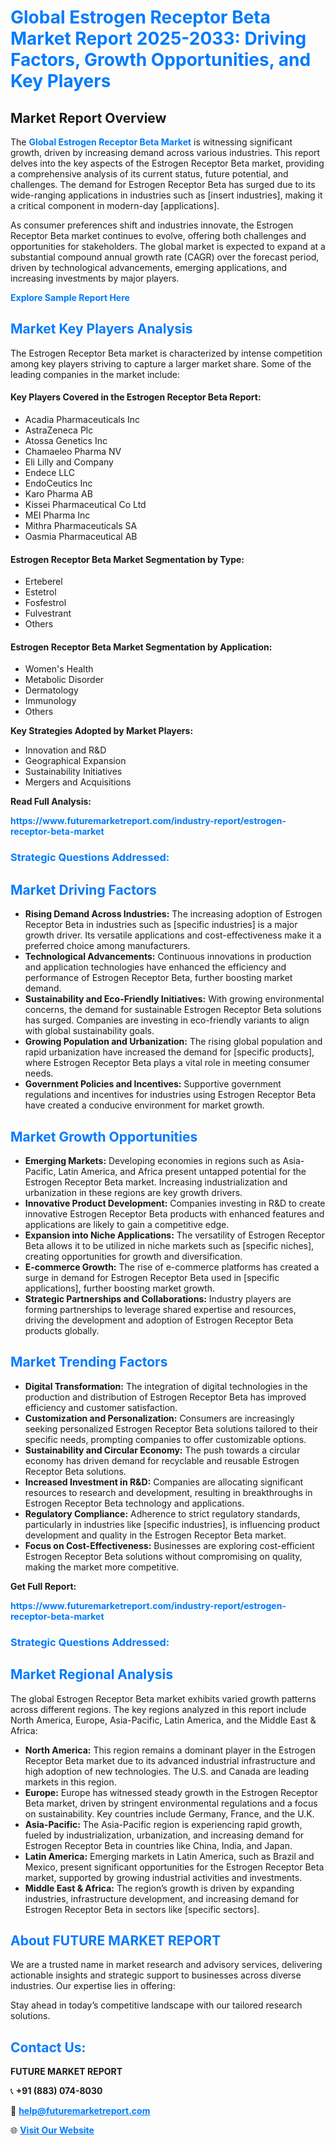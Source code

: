 <h1 style="color: #007BFF;">Global Estrogen Receptor Beta Market Report 2025-2033: Driving Factors, Growth Opportunities, and Key Players</h1>

<section id="overview">
<h2>Market Report Overview</h2>
<p>The <a href="https://www.futuremarketreport.com/industry-report/estrogen-receptor-beta-market" style="color: #007BFF; text-decoration: none;"><strong>Global Estrogen Receptor Beta Market</strong></a> is witnessing significant growth, driven by increasing demand across various industries. This report delves into the key aspects of the Estrogen Receptor Beta market, providing a comprehensive analysis of its current status, future potential, and challenges. The demand for Estrogen Receptor Beta has surged due to its wide-ranging applications in industries such as [insert industries], making it a critical component in modern-day [applications].</p>
<p>As consumer preferences shift and industries innovate, the Estrogen Receptor Beta market continues to evolve, offering both challenges and opportunities for stakeholders. The global market is expected to expand at a substantial compound annual growth rate (CAGR) over the forecast period, driven by technological advancements, emerging applications, and increasing investments by major players.</p>
</section>

<section id="overview">
<p><a href="https://www.futuremarketreport.com/request-sample/reportId=54165" style="color: #007BFF; text-decoration: none;"><strong>Explore Sample Report Here</strong></a></p>
</section>

<section id="key-players">
<h2 style="color: #007BFF;">Market Key Players Analysis</h2>
<p>The Estrogen Receptor Beta market is characterized by intense competition among key players striving to capture a larger market share. Some of the leading companies in the market include:</p>
<h4>Key Players Covered in the Estrogen Receptor Beta Report:</h4>
<ul><li>Acadia Pharmaceuticals Inc</li><li>AstraZeneca Plc</li><li>Atossa Genetics Inc</li><li>Chamaeleo Pharma NV</li><li>Eli Lilly and Company</li><li>Endece LLC</li><li>EndoCeutics Inc</li><li>Karo Pharma AB</li><li>Kissei Pharmaceutical Co Ltd</li><li>MEI Pharma Inc</li><li>Mithra Pharmaceuticals SA</li><li>Oasmia Pharmaceutical AB</li></ul>
<h4>Estrogen Receptor Beta Market Segmentation by Type:</h4>
<ul><li>Erteberel</li><li>Estetrol</li><li>Fosfestrol</li><li>Fulvestrant</li><li>Others</li></ul>

<h4>Estrogen Receptor Beta Market Segmentation by Application:</h4>
<ul><li>Women&#039;s Health</li><li>Metabolic Disorder</li><li>Dermatology</li><li>Immunology</li><li>Others</li></ul>
<p><strong>Key Strategies Adopted by Market Players:</strong></p>
<ul>
<li>Innovation and R&D</li>
<li>Geographical Expansion</li>
<li>Sustainability Initiatives</li>
<li>Mergers and Acquisitions</li>
</ul>
</section>

<section>
<p><strong>Read Full Analysis: </strong></p><a href="https://www.futuremarketreport.com/industry-report/estrogen-receptor-beta-market" style="color: #007BFF; text-decoration: none;"><strong>https://www.futuremarketreport.com/industry-report/estrogen-receptor-beta-market</strong></a>
<h3 style="color: #007BFF;">Strategic Questions Addressed:</h3>
</section>

<section id="driving-factors">
<h2 style="color: #007BFF;">Market Driving Factors</h2>
<ul>
<li><strong>Rising Demand Across Industries:</strong> The increasing adoption of Estrogen Receptor Beta in industries such as [specific industries] is a major growth driver. Its versatile applications and cost-effectiveness make it a preferred choice among manufacturers.</li>
<li><strong>Technological Advancements:</strong> Continuous innovations in production and application technologies have enhanced the efficiency and performance of Estrogen Receptor Beta, further boosting market demand.</li>
<li><strong>Sustainability and Eco-Friendly Initiatives:</strong> With growing environmental concerns, the demand for sustainable Estrogen Receptor Beta solutions has surged. Companies are investing in eco-friendly variants to align with global sustainability goals.</li>
<li><strong>Growing Population and Urbanization:</strong> The rising global population and rapid urbanization have increased the demand for [specific products], where Estrogen Receptor Beta plays a vital role in meeting consumer needs.</li>
<li><strong>Government Policies and Incentives:</strong> Supportive government regulations and incentives for industries using Estrogen Receptor Beta have created a conducive environment for market growth.</li>
</ul>
</section>

<section id="growth-opportunities">
<h2 style="color: #007BFF;">Market Growth Opportunities</h2>
<ul>
<li><strong>Emerging Markets:</strong> Developing economies in regions such as Asia-Pacific, Latin America, and Africa present untapped potential for the Estrogen Receptor Beta market. Increasing industrialization and urbanization in these regions are key growth drivers.</li>
<li><strong>Innovative Product Development:</strong> Companies investing in R&D to create innovative Estrogen Receptor Beta products with enhanced features and applications are likely to gain a competitive edge.</li>
<li><strong>Expansion into Niche Applications:</strong> The versatility of Estrogen Receptor Beta allows it to be utilized in niche markets such as [specific niches], creating opportunities for growth and diversification.</li>
<li><strong>E-commerce Growth:</strong> The rise of e-commerce platforms has created a surge in demand for Estrogen Receptor Beta used in [specific applications], further boosting market growth.</li>
<li><strong>Strategic Partnerships and Collaborations:</strong> Industry players are forming partnerships to leverage shared expertise and resources, driving the development and adoption of Estrogen Receptor Beta products globally.</li>
</ul>
</section>

<section id="trending-factors">
<h2 style="color: #007BFF;">Market Trending Factors</h2>
<ul>
<li><strong>Digital Transformation:</strong> The integration of digital technologies in the production and distribution of Estrogen Receptor Beta has improved efficiency and customer satisfaction.</li>
<li><strong>Customization and Personalization:</strong> Consumers are increasingly seeking personalized Estrogen Receptor Beta solutions tailored to their specific needs, prompting companies to offer customizable options.</li>
<li><strong>Sustainability and Circular Economy:</strong> The push towards a circular economy has driven demand for recyclable and reusable Estrogen Receptor Beta solutions.</li>
<li><strong>Increased Investment in R&D:</strong> Companies are allocating significant resources to research and development, resulting in breakthroughs in Estrogen Receptor Beta technology and applications.</li>
<li><strong>Regulatory Compliance:</strong> Adherence to strict regulatory standards, particularly in industries like [specific industries], is influencing product development and quality in the Estrogen Receptor Beta market.</li>
<li><strong>Focus on Cost-Effectiveness:</strong> Businesses are exploring cost-efficient Estrogen Receptor Beta solutions without compromising on quality, making the market more competitive.</li>
</ul>
</section>

<section>
<p><strong>Get Full Report: </strong></p><a href="https://www.futuremarketreport.com/industry-report/estrogen-receptor-beta-market" style="color: #007BFF; text-decoration: none;"><strong>https://www.futuremarketreport.com/industry-report/estrogen-receptor-beta-market</strong></a>
<h3 style="color: #007BFF;">Strategic Questions Addressed:</h3>
</section>


<section id="regional-analysis">
<h2 style="color: #007BFF;">Market Regional Analysis</h2>
<p>The global Estrogen Receptor Beta market exhibits varied growth patterns across different regions. The key regions analyzed in this report include North America, Europe, Asia-Pacific, Latin America, and the Middle East & Africa:</p>
<ul>
<li><strong>North America:</strong> This region remains a dominant player in the Estrogen Receptor Beta market due to its advanced industrial infrastructure and high adoption of new technologies. The U.S. and Canada are leading markets in this region.</li>
<li><strong>Europe:</strong> Europe has witnessed steady growth in the Estrogen Receptor Beta market, driven by stringent environmental regulations and a focus on sustainability. Key countries include Germany, France, and the U.K.</li>
<li><strong>Asia-Pacific:</strong> The Asia-Pacific region is experiencing rapid growth, fueled by industrialization, urbanization, and increasing demand for Estrogen Receptor Beta in countries like China, India, and Japan.</li>
<li><strong>Latin America:</strong> Emerging markets in Latin America, such as Brazil and Mexico, present significant opportunities for the Estrogen Receptor Beta market, supported by growing industrial activities and investments.</li>
<li><strong>Middle East & Africa:</strong> The region’s growth is driven by expanding industries, infrastructure development, and increasing demand for Estrogen Receptor Beta in sectors like [specific sectors].</li>
</ul>
</section>

<footer>
<h2 style="color: #007BFF;">About FUTURE MARKET REPORT</h2>
<p>We are a trusted name in market research and advisory services, delivering actionable insights and strategic support to businesses across diverse industries. Our expertise lies in offering:</p>

<p>Stay ahead in today’s competitive landscape with our tailored research solutions.</p>

<h2 style="color: #007BFF;">Contact Us:</h2>
<p><strong>FUTURE MARKET REPORT</strong></p>
<p>📞 <strong>+91 (883) 074-8030</strong></p>
<p>📧 <strong><a href="mailto:help@futuremarketreport.com" style="color: #007BFF;">help@futuremarketreport.com</a></strong></p>
<p>🌐 <strong><a href="https://www.futuremarketreport.com/" style="color: #007BFF;">Visit Our Website</a></strong></p>
</footer>